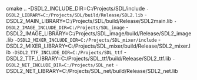 cmake .. -DSDL2_INCLUDE_DIR=C:/Projects/SDL/include `
         -DSDL2_LIBRARY=C:/Projects/SDL/build/Release/SDL2.lib `
         -DSDL2_MAIN_LIBRARY=C:/Projects/SDL/build/Release/SDL2main.lib `
         -DSDL2_IMAGE_INCLUDE_DIR=C:/Projects/SDL_image `
         -DSDL2_IMAGE_LIBRARY=C:/Projects/SDL_image/build/Release/SDL2_image.lib `
         -DSDL2_MIXER_INCLUDE_DIR=C:/Projects/SDL_mixer/include `
         -DSDL2_MIXER_LIBRARY=C:/Projects/SDL_mixer/build/Release/SDL2_mixer.lib `
         -DSDL2_TTF_INCLUDE_DIR=C:/Projects/SDL_ttf `
         -DSDL2_TTF_LIBRARY=C:/Projects/SDL_ttf/build/Release/SDL2_ttf.lib `
         -DSDL2_NET_INCLUDE_DIR=C:/Projects/SDL_net `
         -DSDL2_NET_LIBRARY=C:/Projects/SDL_net/build/Release/SDL2_net.lib